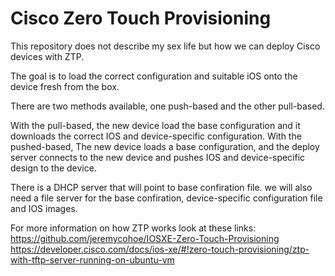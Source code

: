 # Cisco Zero Touch Provisioning

This repository does not describe my sex life but how we can deploy Cisco devices with ZTP.

The goal is to load the correct configuration and suitable iOS onto the device fresh from the box.

There are two methods available, one push-based and the other pull-based.

With the pull-based, the new device load the base configuration and it downloads the correct IOS and device-specific configuration. 
With the pushed-based, The new device loads a base configuration, and the deploy server connects to the new device and pushes IOS and device-specific design to the device. 



There is a DHCP server that will point to base confiration file. 
we will also need a file server for the  base confiration, device-specific configuration file and IOS images. 



For more information on how ZTP works look at these links: 
https://github.com/jeremycohoe/IOSXE-Zero-Touch-Provisioning 
https://developer.cisco.com/docs/ios-xe/#!zero-touch-provisioning/ztp-with-tftp-server-running-on-ubuntu-vm

